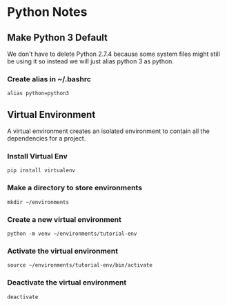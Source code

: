 # Python Notes

## Make Python 3 Default
We don't have to delete Python 2.7.4 because some system files might still be using it so instead we will just alias 
python 3 as python.

### Create alias in ~/.bashrc
```
alias python=python3
```

## Virtual Environment
A virtual environment creates an isolated environment to contain all the dependencies for a project.

### Install Virtual Env
```
pip install virtualenv
```

### Make a directory to store environments
```
mkdir ~/environments
```

### Create a new virtual environment
```
python -m venv ~/environments/tutorial-env
```

### Activate the virtual environment
```
source ~/environments/tutorial-env/bin/activate
```

### Deactivate the virtual environment
```
deactivate
```